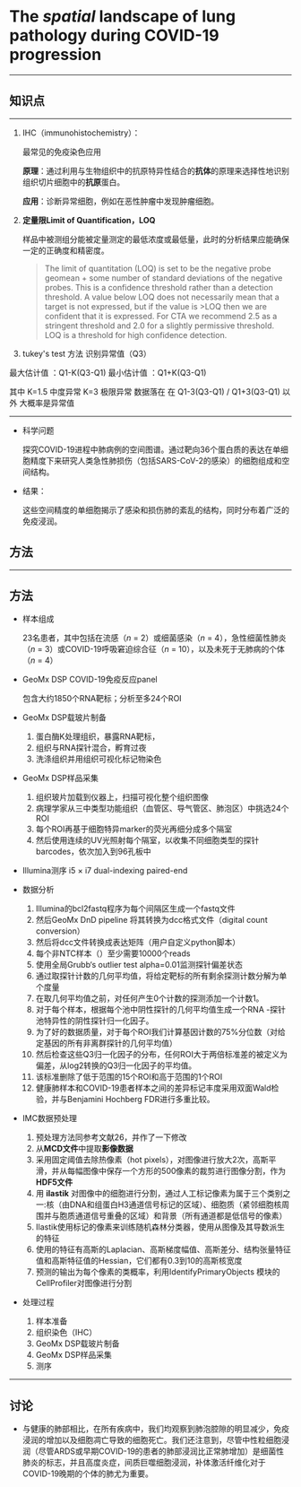 # The *spatial* landscape of lung pathology during COVID-19 progression

---

## 知识点

---

1. IHC（immunohistochemistry）：

   最常见的免疫染色应用

   **原理**：通过利用与生物组织中的抗原特异性结合的**抗体**的原理来选择性地识别组织切片细胞中的**抗原**蛋白。

   **应用**：诊断异常细胞，例如在恶性肿瘤中发现肿瘤细胞。
   
2. **定量限Limit of Quantification，LOQ**

   样品中被测组分能被定量测定的最低浓度或最低量，此时的分析结果应能确保一定的正确度和精密度。

   > The limit of quantitation (LOQ) is set to be the negative probe geomean + some number of standard deviations of the negative probes. This is a confidence threshold rather than a detection threshold. A value below LOQ does not necessarily mean that a target is not expressed, but if the value is >LOQ then we are confident that it is expressed. For CTA we recommend 2.5 as a stringent threshold and 2.0 for a slightly permissive threshold. LOQ is a threshold for high confidence detection.

3.  tukey's test 方法 识别异常值（Q3）

   最大估计值 ：Q1-K(Q3-Q1) 最小估计值 ：Q1+K(Q3-Q1)

   其中 K=1.5 中度异常 K=3 极限异常 数据落在 在 Q1-3(Q3-Q1) / Q1+3(Q3-Q1) 以外 大概率是异常值

---

- 科学问题

  探究COVID-19进程中肺病例的空间图谱。通过靶向36个蛋白质的表达在单细胞精度下来研究人类急性肺损伤（包括SARS-CoV-2的感染）的细胞组成和空间结构。

- 结果：

  这些空间精度的单细胞揭示了感染和损伤肺的紊乱的结构，同时分布着广泛的免疫浸润。

## 方法

---

## 方法

- 样本组成

  23名患者，其中包括在流感（*n* = 2）或细菌感染（*n* = 4），急性细菌性肺炎（*n* = 3）或COVID-19呼吸窘迫综合征（*n* = 10），以及未死于无肺病的个体（*n* = 4）

- GeoMx DSP COVID-19免疫反应panel

  包含大约1850个RNA靶标；分析至多24个ROI

- GeoMx DSP载玻片制备

  1. 蛋白酶K处理组织，暴露RNA靶标，
  2. 组织与RNA探针混合，孵育过夜
  3. 洗涤组织并用组织可视化标记物染色

- GeoMx DSP样品采集

  1. 组织玻片加载到仪器上，扫描可视化整个组织图像
  2. 病理学家从三中类型功能组织（血管区、导气管区、肺泡区）中挑选24个ROI
  3. 每个ROI再基于细胞特异marker的荧光再细分成多个隔室
  4. 然后使用连续的UV光照射每个隔室，以收集不同细胞类型的探针barcodes，依次加入到96孔板中

- Illumina测序 i5 × i7 dual-indexing paired-end

- 数据分析

  1. Illumina的bcl2fastq程序为每个间隔区生成一个fastq文件
  2. 然后GeoMx DnD pipeline 将其转换为dcc格式文件（digital count conversion）
  3. 然后将dcc文件转换成表达矩阵（用户自定义python脚本）
  4. 每个非NTC样本（）至少需要10000个reads
  5. 使用全局Grubb‘s outlier test alpha=0.01监测探针偏差状态
  6. 通过取探针计数的几何平均值，将给定靶标的所有剩余探测计数分解为单个度量
  7. 在取几何平均值之前，对任何产生0个计数的探测添加一个计数1。
  8. 对于每个样本，根据每个池中阴性探针的几何平均值生成一个RNA -探针池特异性的阴性探针归一化因子。
  9. 为了好的数据质量，对于每个ROI我们计算基因计数的75%分位数（对给定基因的所有非离群探针的几何平均值）
  10. 然后检查这些Q3归一化因子的分布，任何ROI大于两倍标准差的被定义为偏差，从log2转换的Q3归一化因子的平均值。
  11. 该标准删除了低于范围的15个ROI和高于范围的1个ROI
  12. 健康肺样本和COVID-19患者样本之间的差异标记丰度采用双面Wald检验，并与Benjamini Hochberg FDR进行多重比较。

- IMC数据预处理

  1. 预处理方法同参考文献26，并作了一下修改
  2. 从**MCD文件**中提取**影像数据**
  3. 采用固定阈值去除热像素（hot pixels），对图像进行放大2次，高斯平滑，并从每幅图像中保存一个方形的500像素的裁剪进行图像分割，作为**HDF5文件**
  4. 用 **ilastik** 对图像中的细胞进行分割，通过人工标记像素为属于三个类别之一:核（由DNA和组蛋白H3通道信号标记的区域）、细胞质（紧邻细胞核周围并与胞质通道信号重叠的区域）和背景（所有通道都是低信号的像素）
  5. Ilastik使用标记的像素来训练随机森林分类器，使用从图像及其导数派生的特征
  6. 使用的特征有高斯的Laplacian、高斯梯度幅值、高斯差分、结构张量特征值和高斯特征值的Hessian，它们都有0.3到10的高斯核宽度
  7. 预测的输出为每个像素的类概率，利用IdentifyPrimaryObjects 模块的CellProfiler对图像进行分割

- 处理过程

  1. 样本准备
  2. 组织染色（IHC）
  3. GeoMx DSP载玻片制备
  4. GeoMx DSP样品采集
  5. 测序

---

## 讨论

- 与健康的肺部相比，在所有疾病中，我们均观察到肺泡腔隙的明显减少，免疫浸润的增加以及细胞凋亡导致的细胞死亡。我们还注意到，尽管中性粒细胞浸润（尽管ARDS或早期COVID-19的患者的肺部浸润比正常肺增加）是细菌性肺炎的标志，并且高度炎症，间质巨噬细胞浸润，补体激活纤维化对于COVID-19晚期的个体的肺尤为重要。